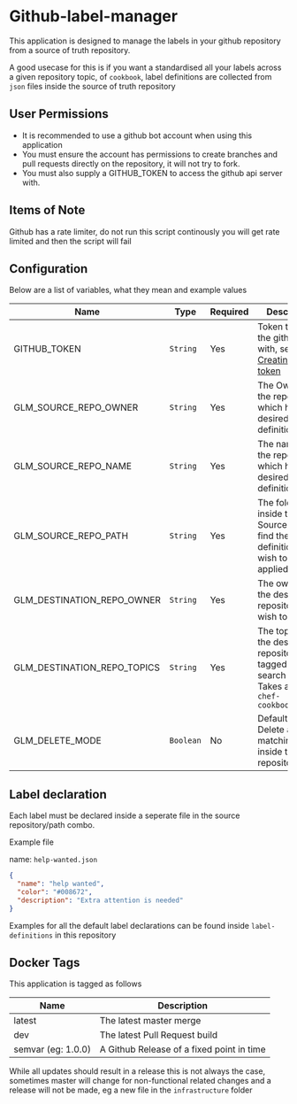 # Github-label-manager

This application is designed to manage the labels in your github repository from a source of truth repository.

A good usecase for this is if you want a standardised all your labels across a given repository topic, of `cookbook`, label definitions are collected from `json` files inside the source of truth repository

## User Permissions

- It is recommended to use a github bot account when using this application
- You must ensure the account has permissions to create branches and pull requests directly on the repository, it will not try to fork.
- You must also supply a GITHUB_TOKEN to access the github api server with.

## Items of Note

Github has a rate limiter, do not run this script continously you will get rate limited and then the script will fail

## Configuration

Below are a list of variables, what they mean and example values

| Name | Type | Required | Description |
|------|------|----------|-------------|
| GITHUB_TOKEN | `String` | Yes | Token to access the github api with, see [Creating a token](https://help.github.com/en/github/authenticating-to-github/creating-a-personal-access-token-for-the-command-line) |
| GLM_SOURCE_REPO_OWNER | `String` | Yes | The Owner of the repository which holds the desired label definitions |
| GLM_SOURCE_REPO_NAME | `String` | Yes | The name of the repository which holds the desired label definitions |
| GLM_SOURCE_REPO_PATH | `String` | Yes | The folder inside the Source Repo to find the definitions you wish to have applied |
| GLM_DESTINATION_REPO_OWNER | `String` | Yes | The owner of the destination repositories you wish to update |
| GLM_DESTINATION_REPO_TOPICS | `String` | Yes | The topics that the destination repositories are tagged with to search for, Takes a csv, eg: `chef-cookbook,vscode`
| GLM_DELETE_MODE | `Boolean` | No | Defaults to `0`, Delete all non-matching labels inside the repository

## Label declaration

Each label must be declared inside a seperate file in the source repository/path combo.

Example file

name: `help-wanted.json`

```json
{
  "name": "help wanted",
  "color": "#008672",
  "description": "Extra attention is needed"
}
```

Examples for all the default label declarations can be found inside `label-definitions` in this repository

## Docker Tags

This application is tagged as follows

| Name | Description |
|------|-------------|
| latest | The latest master merge |
| dev  | The latest Pull Request build |
| semvar (eg: 1.0.0) | A Github Release of a fixed point in time |

While all updates should result in a release this is not always the case, sometimes master will change for non-functional related changes and a release will not be made, eg a new file in the `infrastructure` folder
